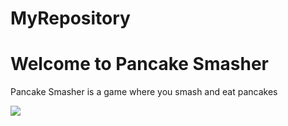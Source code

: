 # MyRepository
<h1>Welcome to Pancake Smasher</h1>
<p>Pancake Smasher is a game where you smash and eat pancakes</p>
<img src="pic_" width="" height="">
